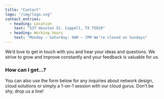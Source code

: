 ```yaml
---
title: "Contact"
logo: "/img/logo.svg"
contact_entries:
  - heading: Location
    text: "537 Houston St. Coppell, TX 75019"
  - heading: Working hours
    text: "Monday – Saturday: 9AM – 7PM We’re closed on Sundays"
---
```


We’d love to get in touch with you and hear your ideas and
questions. We strive to grow and improve constantly and your feedback
is valuable for us.

<h3 class="f4 b lh-title mb2">How can I get…?</h3>

You can also use the form below for any inquiries about network design, cloud solutions or simply a 1-on-1 session
with our cloud gurus. Don’t be shy, drop us a line!
